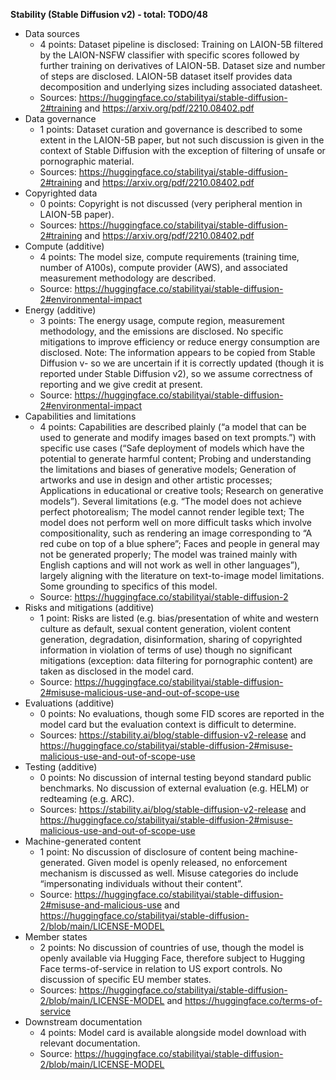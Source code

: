 ﻿**Stability (Stable Diffusion v2) - total: TODO/48**

- Data sources
   - 4 points: Dataset pipeline is disclosed: Training on LAION-5B filtered by the LAION-NSFW classifier with specific scores followed by further training on derivatives of LAION-5B. Dataset size and number of steps are disclosed. LAION-5B dataset itself provides data decomposition and underlying sizes including associated datasheet.
   - Sources: <https://huggingface.co/stabilityai/stable-diffusion-2#training> and <https://arxiv.org/pdf/2210.08402.pdf>
- Data governance
   - 1 points: Dataset curation and governance is described to some extent in the LAION-5B paper, but not such discussion is given in the context of Stable Diffusion with the exception of filtering of unsafe or pornographic material.
   - Sources: <https://huggingface.co/stabilityai/stable-diffusion-2#training> and <https://arxiv.org/pdf/2210.08402.pdf>
- Copyrighted data
   - 0 points: Copyright is not discussed (very peripheral mention in LAION-5B paper).
   - Sources: <https://huggingface.co/stabilityai/stable-diffusion-2#training> and <https://arxiv.org/pdf/2210.08402.pdf>
- Compute (additive)
   - 4 points: The model size, compute requirements (training time, number of A100s), compute provider (AWS), and associated measurement methodology are described.
   - Source: <https://huggingface.co/stabilityai/stable-diffusion-2#environmental-impact> 
- Energy (additive)
   - 3 points: The energy usage, compute region, measurement methodology, and the emissions are disclosed. No specific mitigations to improve efficiency or reduce energy consumption are disclosed. Note: The information appears to be copied from Stable Diffusion v- so we are uncertain if it is correctly updated (though it is reported under Stable Diffusion v2), so we assume correctness of reporting and we give credit at present.
   - Source: <https://huggingface.co/stabilityai/stable-diffusion-2#environmental-impact> 
- Capabilities and limitations
   - 4 points: Capabilities are described plainly (“a model that can be used to generate and modify images based on text prompts.”) with specific use cases (“Safe deployment of models which have the potential to generate harmful content; Probing and understanding the limitations and biases of generative models; Generation of artworks and use in design and other artistic processes; Applications in educational or creative tools; Research on generative models”). Several limitations (e.g. “The model does not achieve perfect photorealism; The model cannot render legible text; The model does not perform well on more difficult tasks which involve compositionality, such as rendering an image corresponding to “A red cube on top of a blue sphere”; Faces and people in general may not be generated properly; The model was trained mainly with English captions and will not work as well in other languages”), largely aligning with the literature on text-to-image model limitations. Some grounding to specifics of this model.
   - Source: <https://huggingface.co/stabilityai/stable-diffusion-2>
- Risks and mitigations (additive)
   - 1 point: Risks are listed (e.g. bias/presentation of white and western culture as default, sexual content generation, violent content generation, degradation, disinformation, sharing of copyrighted information in violation of terms of use) though no significant mitigations (exception: data filtering for pornographic content) are taken as disclosed in the model card.
   - Source: <https://huggingface.co/stabilityai/stable-diffusion-2#misuse-malicious-use-and-out-of-scope-use> 
- Evaluations (additive)
   - 0 points: No evaluations, though some FID scores are reported in the model card but the evaluation context is difficult to determine.
   - Sources: <https://stability.ai/blog/stable-diffusion-v2-release> and <https://huggingface.co/stabilityai/stable-diffusion-2#misuse-malicious-use-and-out-of-scope-use>
- Testing (additive)
   - 0 points: No discussion of internal testing beyond standard public benchmarks. No discussion of external evaluation (e.g. HELM) or redteaming (e.g. ARC). 
   - Sources: <https://stability.ai/blog/stable-diffusion-v2-release> and <https://huggingface.co/stabilityai/stable-diffusion-2#misuse-malicious-use-and-out-of-scope-use>
- Machine-generated content
   - 1 point: No discussion of disclosure of content being machine-generated. Given model is openly released, no enforcement mechanism is discussed as well. Misuse categories do include “impersonating individuals without their content”. 
   - Source: <https://huggingface.co/stabilityai/stable-diffusion-2#misuse-and-malicious-use> and <https://huggingface.co/stabilityai/stable-diffusion-2/blob/main/LICENSE-MODEL> 
- Member states
   - 2 points: No discussion of countries of use, though the model is openly available via Hugging Face, therefore subject to Hugging Face terms-of-service in relation to US export controls. No discussion of specific EU member states.
   - Sources: <https://huggingface.co/stabilityai/stable-diffusion-2/blob/main/LICENSE-MODEL> and <https://huggingface.co/terms-of-service>
- Downstream documentation
   - 4 points: Model card is available alongside model download with relevant documentation.
   - Source: <https://huggingface.co/stabilityai/stable-diffusion-2/blob/main/LICENSE-MODEL> 


